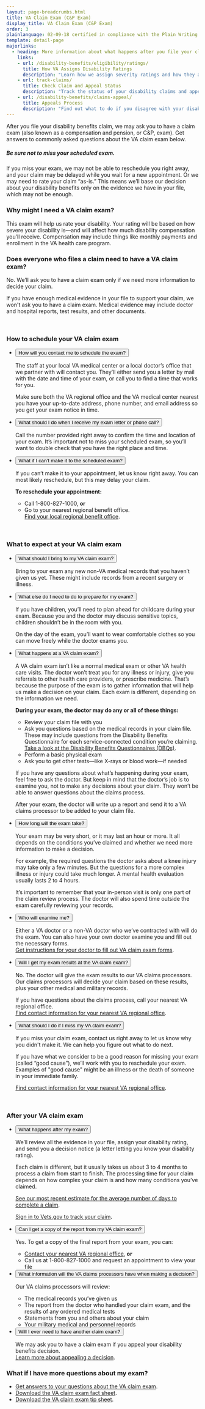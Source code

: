 ```yaml
---
layout: page-breadcrumbs.html
title: VA Claim Exam (C&P Exam)
display_title: VA Claim Exam (C&P Exam)
order: 3
plainlanguage: 02-09-18 certified in compliance with the Plain Writing Act
template: detail-page
majorlinks:
  - heading: More information about what happens after you file your claim
    links:
    - url: /disability-benefits/eligibility/ratings/
      title: How VA Assigns Disability Ratings
      description: "Learn how we assign severity ratings and how they affect your disability payments."
    - url: track-claims/
      title: Check Claim and Appeal Status
      description: "Track the status of your disability claims and appeals."
    - url: /disability-benefits/claims-appeal/
      title: Appeals Process
      description: "Find out what to do if you disagree with your disability rating decision."
---
```


<div class="va-introtext">

After you file your disability benefits claim, we may ask you to have a claim exam (also known as a compensation and pension, or C&P, exam). Get answers to commonly asked questions about the VA claim exam below.

</div>

<div class="usa-alert usa-alert-warning va-alert">
<div class="usa-alert-body">

##### Be sure not to miss your scheduled exam.

If you miss your exam, we may not be able to reschedule you right away, and your claim may be delayed while you wait for a new appointment. Or we may need to rate your claim “as-is.” This means we’ll base our decision about your disability benefits only on the evidence we have in your file, which may not be enough.

</div>
</div>

### Why might I need a VA claim exam?

This exam will help us rate your disability. Your rating will be based on how severe your disability is—and will affect how much disability compensation you’ll receive. Compensation may include things like monthly payments and enrollment in the VA health care program.

### Does everyone who files a claim need to have a VA claim exam?

No. We’ll ask you to have a claim exam only if we need more information to decide your claim.

If you have enough medical evidence in your file to support your claim, we won't ask you to have a claim exam. Medical evidence may include doctor and hospital reports, test results, and other documents.

<br>

### How to schedule your VA claim exam

<div class="usa-accordion">
<ul class="usa-unstyled-list">
<li>
<button class="usa-button-unstyled usa-accordion-button" aria-controls="VA-claim-exam-schedule">How will you contact me to schedule the exam?</button>
<div id="VA-claim-exam-schedule" class="usa-accordion-content">

The staff at your local VA medical center or a local doctor’s office that we partner with will contact you. They’ll either send you a letter by mail with the date and time of your exam, or call you to find a time that works for you.

Make sure both the VA regional office and the VA medical center nearest you have your up-to-date address, phone number, and email address so you get your exam notice in time.

</div>
</li>
<li>
<button class="usa-button-unstyled usa-accordion-button" aria-controls="VA-claim-exam-receive">What should I do when I receive my exam letter or phone call?</button>
<div id="VA-claim-exam-receive" class="usa-accordion-content">

Call the number provided right away to confirm the time and location of your exam. It’s important not to miss your scheduled exam, so you’ll want to double check that you have the right place and time.

</div>
</li>
<li>
<button class="usa-button-unstyled usa-accordion-button" aria-controls="VA-claim-exam-cant">What if I can’t make it to the scheduled exam?</button>
<div id="VA-claim-exam-cant" class="usa-accordion-content">

If you can’t make it to your appointment, let us know right away. You can most likely reschedule, but this may delay your claim.

**To reschedule your appointment:**

* Call 1-800-827-1000, **or**
* Go to your nearest regional benefit office. <br>
  [Find your local regional benefit office](/facilities/).

</div>
</li>
</ul>
</div>

<br>  

### What to expect at your VA claim exam

<div class="usa-accordion">
<ul class="usa-unstyled-list">
<li>
<button class="usa-button-unstyled usa-accordion-button" aria-controls="VA-claim-exam-bring">What should I bring to my VA claim exam?</button>
<div id="VA-claim-exam-bring" class="usa-accordion-content">

Bring to your exam any new non-VA medical records that you haven’t given us yet. These might include records from a recent surgery or illness.

</div>
</li>
<li>
<button class="usa-button-unstyled usa-accordion-button" aria-controls="VA-claim-exam-prepare">What else do I need to do to prepare for my exam?</button>
<div id="VA-claim-exam-prepare" class="usa-accordion-content">

If you have children, you’ll need to plan ahead for childcare during your exam. Because you and the doctor may discuss sensitive topics, children shouldn’t be in the room with you.

On the day of the exam, you’ll want to wear comfortable clothes so you can move freely while the doctor exams you.

</div>
</li>
<li>
<button class="usa-button-unstyled usa-accordion-button" aria-controls="VA-claim-exam-happens">What happens at a VA claim exam?</button>
<div id="VA-claim-exam-happens" class="usa-accordion-content">

A VA claim exam isn’t like a normal medical exam or other VA health care visits. The doctor won’t treat you for any illness or injury, give you referrals to other health care providers, or prescribe medicine. That’s because the purpose of the exam is to gather information that will help us make a decision on your claim. Each exam is different, depending on the information we need.

**During your exam, the doctor may do any or all of these things:**

* Review your claim file with you
* Ask you questions based on the medical records in your claim file. These may include questions from the Disability Benefits Questionnaire for each service-connected condition you’re claiming. <br>
  [Take a look at the Disability Benefits Questionnaires (DBQs)](http://benefits.va.gov/COMPENSATION/dbq_ListByDBQFormName.asp).
* Perform a basic physical exam
* Ask you to get other tests—like X-rays or blood work—if needed

If you have any questions about what’s happening during your exam, feel free to ask the doctor. But keep in mind that the doctor’s job is to examine you, not to make any decisions about your claim. They won’t be able to answer questions about the claims process.

After your exam, the doctor will write up a report and send it to a VA claims processor to be added to your claim file.

</div>
</li>
<li>
<button class="usa-button-unstyled usa-accordion-button" aria-controls="VA-claim-exam-long">How long will the exam take?</button>
<div id="VA-claim-exam-long" class="usa-accordion-content">

Your exam may be very short, or it may last an hour or more. It all depends on the conditions you’ve claimed and whether we need more information to make a decision.

For example, the required questions the doctor asks about a knee injury may take only a few minutes. But the questions for a more complex illness or injury could take much longer. A mental health evaluation usually lasts 2 to 4 hours.

It’s important to remember that your in-person visit is only one part of the claim review process. The doctor will also spend time outside the exam carefully reviewing your records.

</div>
</li>
<li>
<button class="usa-button-unstyled usa-accordion-button" aria-controls="VA-claim-exam-who">Who will examine me?</button>
<div id="VA-claim-exam-who" class="usa-accordion-content">

Either a VA doctor or a non-VA doctor who we’ve contracted with will do the exam. You can also have your own doctor examine you and fill out the necessary forms. <br>
[Get instructions for your doctor to fill out VA claim exam forms](http://benefits.va.gov/COMPENSATION/dbq_veteraninstruct.asp).

</div>
</li>
<li>
<button class="usa-button-unstyled usa-accordion-button" aria-controls="VA-claim-exam-results">Will I get my exam results at the VA claim exam?</button>
<div id="VA-claim-exam-results" class="usa-accordion-content">

No. The doctor will give the exam results to our VA claims processors. Our claims processors will decide your claim based on these results, plus your other medical and military records.

If you have questions about the claims process, call your nearest VA regional office. <br>
[Find contact information for your nearest VA regional office](/facilities/).

</div>
</li>
<li>
<button class="usa-button-unstyled usa-accordion-button" aria-controls="VA-claim-exam-miss">What should I do if I miss my VA claim exam?</button>
<div id="VA-claim-exam-miss" class="usa-accordion-content">

If you miss your claim exam, contact us right away to let us know why you didn't make it. We can help you figure out what to do next.

If you have what we consider to be a good reason for missing your exam (called “good cause”), we’ll work with you to reschedule your exam. Examples of "good cause" might be an illness or the death of someone in your immediate family.

[Find contact information for your nearest VA regional office](/facilities/).

</div>
</li>
</ul>
</div>

<br>  

### After your VA claim exam

<div class="usa-accordion">
<ul class="usa-unstyled-list">
<li>
<button class="usa-button-unstyled usa-accordion-button" aria-controls="VA-claim-exam-happen">What happens after my exam?</button>
<div id="VA-claim-exam-happen" class="usa-accordion-content">

We’ll review all the evidence in your file, assign your disability rating, and send you a decision notice (a letter letting you know your disability rating).

Each claim is different, but it usually takes us about 3 to 4 months to process a claim from start to finish. The processing time for your claim depends on how complex your claim is and how many conditions you’ve claimed.

[See our most recent estimate for the average number of days to complete a claim](/disability-benefits/apply/#days-to-complete-claim).

[Sign in to Vets.gov to track your claim](track-claims/).

</div>
</li>
<li>
<button class="usa-button-unstyled usa-accordion-button" aria-controls="VA-claim-exam-copy">Can I get a copy of the report from my VA claim exam?</button>
<div id="VA-claim-exam-copy" class="usa-accordion-content">

Yes. To get a copy of the final report from your exam, you can:

* [Contact your nearest VA regional office](/facilities/), **or**
* Call us at 1-800-827-1000 and request an appointment to view your file

</div>
</li>
<li>
<button class="usa-button-unstyled usa-accordion-button" aria-controls="VA-claim-exam-information">What information will the VA claims processors have when making a decision?</button>
<div id="VA-claim-exam-information" class="usa-accordion-content">

Our VA claims processors will review:

* The medical records you’ve given us
* The report from the doctor who handled your claim exam, and the results of any ordered medical tests
* Statements from you and others about your claim
* Your military medical and personnel records

</div>
</li>
<li>
<button class="usa-button-unstyled usa-accordion-button" aria-controls="VA-claim-exam-another">Will I ever need to have another claim exam?</button>
<div id="VA-claim-exam-another" class="usa-accordion-content">

We may ask you to have a claim exam if you appeal your disability benefits decision. <br>
[Learn more about appealing a decision](/disability-benefits/claims-appeal/).

</div>
</li>
</ul>
</div>

### What if I have more questions about my exam?

* [Get answers to your questions about the VA claim exam](https://www.benefits.va.gov/compensation/claimexam.asp).
* [Download the VA claim exam fact sheet](https://www.benefits.va.gov/compensation/docs/claimexam-factsheet.pdf#).
* [Download the VA claim exam tip sheet](https://www.benefits.va.gov/compensation/docs/claimexam-tipssheet.pdf#).

<script type="text/javascript" src="/js/vendor/uswds.min.js"></script>

